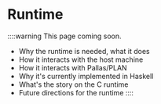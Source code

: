# Runtime

::::warning
This page coming soon.

* Why the runtime is needed, what it does
* How it interacts with the host machine
* How it interacts with Pallas/PLAN
* Why it's currently implemented in Haskell
* What's the story on the C runtime
* Future directions for the runtime
::::
